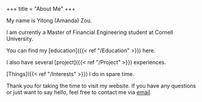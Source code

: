 +++
title = "About Me"
+++

My name is Yitong (Amanda) Zou.

I am currently a Master of Financial Engineering student at Cornell University. <br />

You can find my [education]({{< ref "/Education" >}}) here.

I also have several [project]({{< ref "/Project" >}}) experiences.

[Things]({{< ref "/Interests" >}}) I do in spare time.

Thank you for taking the time to visit my website. If you have any questions or just want to say hello, feel free to contact me via [email](mailto:yz2849@cornell.edu).






